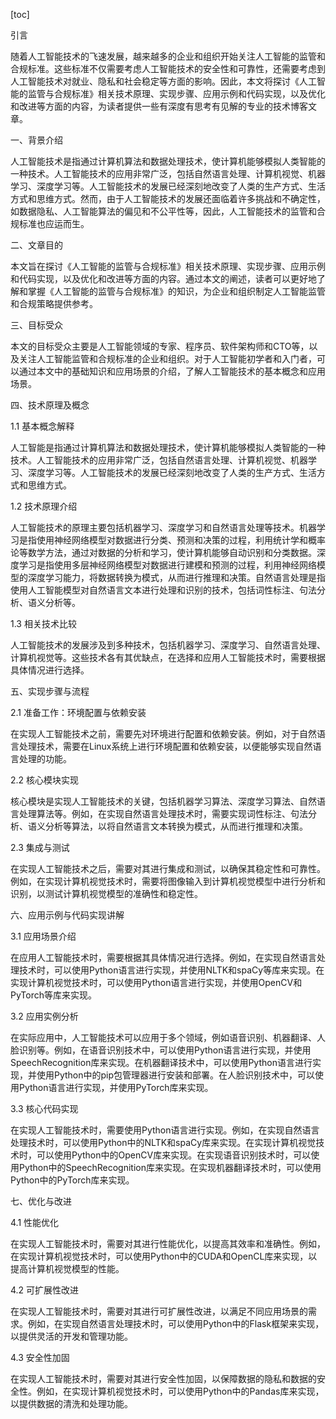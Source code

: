 
[toc]                    
                
                
引言

随着人工智能技术的飞速发展，越来越多的企业和组织开始关注人工智能的监管和合规标准。这些标准不仅需要考虑人工智能技术的安全性和可靠性，还需要考虑到人工智能技术对就业、隐私和社会稳定等方面的影响。因此，本文将探讨《人工智能的监管与合规标准》相关技术原理、实现步骤、应用示例和代码实现，以及优化和改进等方面的内容，为读者提供一些有深度有思考有见解的专业的技术博客文章。

一、背景介绍

人工智能技术是指通过计算机算法和数据处理技术，使计算机能够模拟人类智能的一种技术。人工智能技术的应用非常广泛，包括自然语言处理、计算机视觉、机器学习、深度学习等。人工智能技术的发展已经深刻地改变了人类的生产方式、生活方式和思维方式。然而，由于人工智能技术的发展还面临着许多挑战和不确定性，如数据隐私、人工智能算法的偏见和不公平性等，因此，人工智能技术的监管和合规标准也应运而生。

二、文章目的

本文旨在探讨《人工智能的监管与合规标准》相关技术原理、实现步骤、应用示例和代码实现，以及优化和改进等方面的内容。通过本文的阐述，读者可以更好地了解和掌握《人工智能的监管与合规标准》的知识，为企业和组织制定人工智能监管和合规策略提供参考。

三、目标受众

本文的目标受众主要是人工智能领域的专家、程序员、软件架构师和CTO等，以及关注人工智能监管和合规标准的企业和组织。对于人工智能初学者和入门者，可以通过本文中的基础知识和应用场景的介绍，了解人工智能技术的基本概念和应用场景。

四、技术原理及概念

1.1 基本概念解释

人工智能是指通过计算机算法和数据处理技术，使计算机能够模拟人类智能的一种技术。人工智能技术的应用非常广泛，包括自然语言处理、计算机视觉、机器学习、深度学习等。人工智能技术的发展已经深刻地改变了人类的生产方式、生活方式和思维方式。

1.2 技术原理介绍

人工智能技术的原理主要包括机器学习、深度学习和自然语言处理等技术。机器学习是指使用神经网络模型对数据进行分类、预测和决策的过程，利用统计学和概率论等数学方法，通过对数据的分析和学习，使计算机能够自动识别和分类数据。深度学习是指使用多层神经网络模型对数据进行建模和预测的过程，利用神经网络模型的深度学习能力，将数据转换为模式，从而进行推理和决策。自然语言处理是指使用人工智能模型对自然语言文本进行处理和识别的技术，包括词性标注、句法分析、语义分析等。

1.3 相关技术比较

人工智能技术的发展涉及到多种技术，包括机器学习、深度学习、自然语言处理、计算机视觉等。这些技术各有其优缺点，在选择和应用人工智能技术时，需要根据具体情况进行选择。

五、实现步骤与流程

2.1 准备工作：环境配置与依赖安装

在实现人工智能技术之前，需要先对环境进行配置和依赖安装。例如，对于自然语言处理技术，需要在Linux系统上进行环境配置和依赖安装，以便能够实现自然语言处理的功能。

2.2 核心模块实现

核心模块是实现人工智能技术的关键，包括机器学习算法、深度学习算法、自然语言处理算法等。例如，在实现自然语言处理技术时，需要实现词性标注、句法分析、语义分析等算法，以将自然语言文本转换为模式，从而进行推理和决策。

2.3 集成与测试

在实现人工智能技术之后，需要对其进行集成和测试，以确保其稳定性和可靠性。例如，在实现计算机视觉技术时，需要将图像输入到计算机视觉模型中进行分析和识别，以测试计算机视觉模型的准确性和稳定性。

六、应用示例与代码实现讲解

3.1 应用场景介绍

在应用人工智能技术时，需要根据其具体情况进行选择。例如，在实现自然语言处理技术时，可以使用Python语言进行实现，并使用NLTK和spaCy等库来实现。在实现计算机视觉技术时，可以使用Python语言进行实现，并使用OpenCV和PyTorch等库来实现。

3.2 应用实例分析

在实际应用中，人工智能技术可以应用于多个领域，例如语音识别、机器翻译、人脸识别等。例如，在语音识别技术中，可以使用Python语言进行实现，并使用SpeechRecognition库来实现。在机器翻译技术中，可以使用Python语言进行实现，并使用Python中的pip包管理器进行安装和部署。在人脸识别技术中，可以使用Python语言进行实现，并使用PyTorch库来实现。

3.3 核心代码实现

在实现人工智能技术时，需要使用Python语言进行实现。例如，在实现自然语言处理技术时，可以使用Python中的NLTK和spaCy库来实现。在实现计算机视觉技术时，可以使用Python中的OpenCV库来实现。在实现语音识别技术时，可以使用Python中的SpeechRecognition库来实现。在实现机器翻译技术时，可以使用Python中的PyTorch库来实现。

七、优化与改进

4.1 性能优化

在实现人工智能技术时，需要对其进行性能优化，以提高其效率和准确性。例如，在实现计算机视觉技术时，可以使用Python中的CUDA和OpenCL库来实现，以提高计算机视觉模型的性能。

4.2 可扩展性改进

在实现人工智能技术时，需要对其进行可扩展性改进，以满足不同应用场景的需求。例如，在实现自然语言处理技术时，可以使用Python中的Flask框架来实现，以提供灵活的开发和管理功能。

4.3 安全性加固

在实现人工智能技术时，需要对其进行安全性加固，以保障数据的隐私和数据的安全性。例如，在实现计算机视觉技术时，可以使用Python中的Pandas库来实现，以提供数据的清洗和处理功能。

